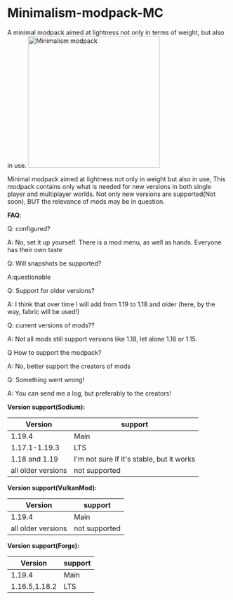 # Minimalism-modpack-MC
A minimal modpack aimed at lightness not only in terms of weight, but also in use.
<img alt="Minimalism modpack" src="https://cdn-raw.modrinth.com/data/jQYGf7el/images/dbfd9ec3410e66eb5d870189ea068abf69150ef7.png" width=300>

Minimal modpack aimed at lightness not only in weight but also in use,
This modpack contains only what is needed for new versions in both single player and multiplayer worlds. Not only new versions are supported(Not soon), BUT the relevance of mods may be in question.

**FAQ**:

Q: configured?

A: No, set it up yourself. There is a mod menu, as well as hands. Everyone has their own taste

Q: Will snapshots be supported?

A:questionable

Q: Support for older versions?

A: I think that over time I will add from 1.19 to 1.18 and older (here, by the way, fabric will be used!)

Q: current versions of mods??

A: Not all mods still support versions like 1.18, let alone 1.16 or 1.15.

Q How to support the modpack?

A: No, better support the creators of mods

Q: Something went wrong!

A: You can send me a log, but preferably to the creators!

**Version support(Sodium):**

| Version  | support |
| ------------- | ------------- |
| 1.19.4              |      Main          |
| 1.17.1-1.19.3  | LTS  |
| 1.18 and 1.19  | I'm not sure if it's stable, but it works  |
|all older versions|not supported|

**Version support(VulkanMod):**

| Version  | support |
| ------------- | ------------- |
| 1.19.4              |      Main          |
|all older versions| not supported  |

**Version support(Forge):**

| Version  | support |
| ------------- | ------------- |
| 1.19.4              |      Main          |
| 1.16.5,1.18.2| LTS  |
